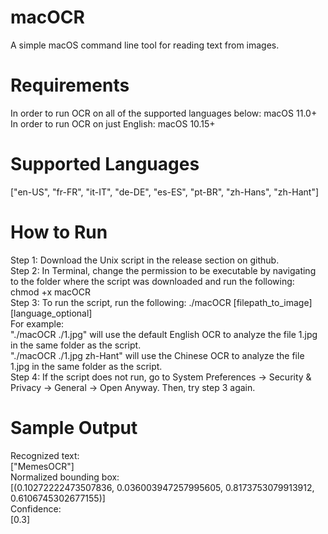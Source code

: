 # macOCR
A simple macOS command line tool for reading text from images.

# Requirements
In order to run OCR on all of the supported languages below: macOS 11.0+ \
In order to run OCR on just English: macOS 10.15+

# Supported Languages
["en-US", "fr-FR", "it-IT", "de-DE", "es-ES", "pt-BR", "zh-Hans", "zh-Hant"]

# How to Run
Step 1: Download the Unix script in the release section on github. \
Step 2: In Terminal, change the permission to be executable by navigating to the folder where the script was downloaded and run the following: 
        chmod +x macOCR \
Step 3: To run the script, run the following: ./macOCR [filepath_to_image] [language_optional] \
        For example: \
        "./macOCR ./1.jpg" will use the default English OCR to analyze the file 1.jpg in the same folder as the script. \
        "./macOCR ./1.jpg zh-Hant" will use the Chinese OCR to analyze the file 1.jpg in the same folder as the script. \
Step 4: If the script does not run, go to System Preferences -> Security & Privacy -> General -> Open Anyway. Then, try step 3 again.

# Sample Output
Recognized text: \
["MemesOCR"] \
Normalized bounding box: \
[(0.10272222473507836, 0.036003947257995605, 0.8173753079913912, 0.6106745302677155)] \
Confidence: \
[0.3] 
